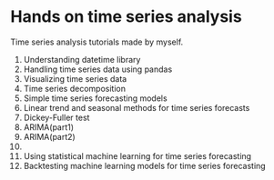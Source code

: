 # Hands on time series analysis

Time series analysis tutorials made by myself.

1. Understanding datetime library
2. Handling time series data using pandas
3. Visualizing time series data
4. Time series decomposition  
5. Simple time series forecasting models  
6. Linear trend and seasonal methods for time series forecasts  
7. Dickey-Fuller test  
8. ARIMA(part1)  
9. ARIMA(part2)
10. 
11. Using statistical machine learning for time series forecasting
12. Backtesting machine learning models for time series forecasting
